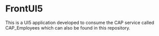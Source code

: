 # FrontUI5
This is a UI5 application developed to consume the CAP service called CAP_Employees which can also be found in this repository.
